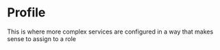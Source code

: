 # Profile

This is where more complex services are configured in a way that makes sense to assign to a role
